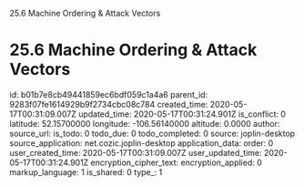 25.6 Machine Ordering & Attack Vectors

# 25.6 Machine Ordering & Attack Vectors

id: b01b7e8cb49441859ec6bdf059c1a4a6
parent_id: 9283f07fe1614929b9f2734cbc08c784
created_time: 2020-05-17T00:31:09.007Z
updated_time: 2020-05-17T00:31:24.901Z
is_conflict: 0
latitude: 52.15700000
longitude: -106.56140000
altitude: 0.0000
author: 
source_url: 
is_todo: 0
todo_due: 0
todo_completed: 0
source: joplin-desktop
source_application: net.cozic.joplin-desktop
application_data: 
order: 0
user_created_time: 2020-05-17T00:31:09.007Z
user_updated_time: 2020-05-17T00:31:24.901Z
encryption_cipher_text: 
encryption_applied: 0
markup_language: 1
is_shared: 0
type_: 1